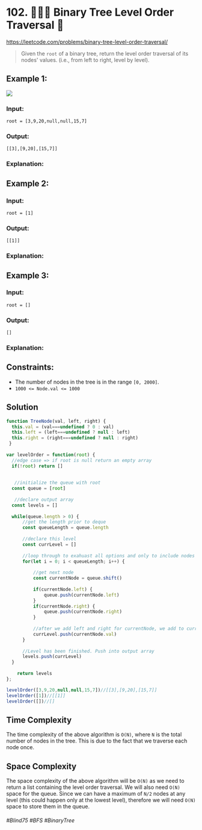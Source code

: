# 102. 👩🏽‍🦯 Binary Tree Level Order Traversal :star2:
https://leetcode.com/problems/binary-tree-level-order-traversal/


> Given the `root` of a binary tree, return the level order traversal of its nodes' values. (i.e., from left to right, level by level).
## Example 1:
![](https://assets.leetcode.com/uploads/2021/02/19/tree1.jpg)
### Input: 
`root = [3,9,20,null,null,15,7]`
### Output: 
`[[3],[9,20],[15,7]]`
### Explanation: 

## Example 2:

### Input: 
`root = [1]`
### Output: 
`[[1]]`
### Explanation: 

## Example 3:

### Input: 
`root = []`
### Output: 
`[]`
### Explanation: 

## Constraints:
- The number of nodes in the tree is in the range `[0, 2000]`.
- `1000 <= Node.val <= 1000`

## Solution 
````js
function TreeNode(val, left, right) {
  this.val = (val===undefined ? 0 : val)
  this.left = (left===undefined ? null : left)
  this.right = (right===undefined ? null : right)
 }
 
var levelOrder = function(root) {
  //edge case => if root is null return an empty array
  if(!root) return []
 
  
   //initialize the queue with root
  const queue = [root] 
  
   //declare output array
  const levels = [] 
  
  while(queue.length > 0) {
      //get the length prior to deque
      const queueLength = queue.length
      
      //declare this level
      const currLevel = []
      
      //loop through to exahuast all options and only to include nodes at currLevel
      for(let i = 0; i < queueLength; i++) {
          
          //get next node
          const currentNode = queue.shift()
          
          if(currentNode.left) {
              queue.push(currentNode.left)
          }
          if(currentNode.right) {
              queue.push(currentNode.right)
          }
          
          //after we add left and right for currentNode, we add to currLevel
          currLevel.push(currentNode.val)
      }
      
      //Level has been finished. Push into output array
      levels.push(currLevel) 
  }
    
    return levels
};

levelOrder([3,9,20,null,null,15,7])//[[3],[9,20],[15,7]]
levelOrder([1])//[[1]]
levelOrder([])//[]
````

## Time Complexity
The time complexity of the above algorithm is `O(N)`, where `N` is the total number of nodes in the tree. This is due to the fact that we traverse each node once.

## Space Complexity
The space complexity of the above algorithm will be `O(N)` as we need to return a list containing the level order traversal. We will also need `O(N)` space for the queue. Since we can have a maximum of `N/2` nodes at any level (this could happen only at the lowest level), therefore we will need `O(N)` space to store them in the queue.

###### #Blind75 #BFS #BinaryTree
